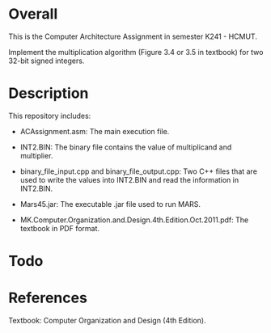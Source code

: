 # Overall

This is the Computer Architecture Assignment in semester K241 - HCMUT.

Implement the multiplication algorithm (Figure 3.4 or 3.5 in textbook) for two 32-bit signed integers.

# Description

This repository includes:

- ACAssignment.asm: The main execution file.

- INT2.BIN: The binary file contains the value of multiplicand and multiplier.

- binary_file_input.cpp and binary_file_output.cpp: Two C++ files that are used to write the values into INT2.BIN and read the information in INT2.BIN.

- Mars45.jar: The executable .jar file used to run MARS.

- MK.Computer.Organization.and.Design.4th.Edition.Oct.2011.pdf: The textbook in PDF format.
  
# Todo

# References

Textbook: Computer Organization and Design (4th Edition).
